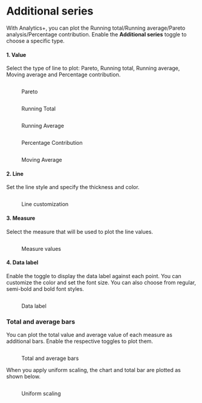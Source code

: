 # Additional series

With Analytics+, you can plot the Running total/Running average/Pareto analysis/Percentage contribution. Enable the **Additional series** toggle to choose a specific type.&#x20;

#### 1. Value

Select the type of line to plot: Pareto, Running total, Running average, Moving average and Percentage contribution.

<div><figure><img src="../../.gitbook/assets/image (226).png" alt=""><figcaption><p>Pareto</p></figcaption></figure> <figure><img src="../../.gitbook/assets/2024-11-15_15h30_43.png" alt=""><figcaption><p>Running Total</p></figcaption></figure> <figure><img src="../../.gitbook/assets/2024-11-15_15h35_40.png" alt=""><figcaption><p>Running Average</p></figcaption></figure></div>

<div><figure><img src="../../.gitbook/assets/image (227).png" alt=""><figcaption><p>Percentage Contribution</p></figcaption></figure> <figure><img src="../../.gitbook/assets/2024-11-15_15h36_38 (1).png" alt=""><figcaption><p>Moving Average</p></figcaption></figure></div>

#### 2. Line

Set the line style and specify the thickness and color.

<figure><img src="../../.gitbook/assets/image (484).png" alt=""><figcaption><p>Line customization</p></figcaption></figure>

#### 3. Measure

Select the measure that will be used to plot the line values.

<figure><img src="../../.gitbook/assets/image (485).png" alt=""><figcaption><p>Measure values</p></figcaption></figure>

#### 4. Data label

Enable the toggle to display the data label against each point. You can customize the color and set the font size. You can also choose from regular, semi-bold and bold font styles.

<figure><img src="../../.gitbook/assets/image (486).png" alt=""><figcaption><p>Data label</p></figcaption></figure>

### Total and average bars

You can plot the total value and average value of each measure as additional bars. Enable the respective toggles to plot them.

<figure><img src="../../.gitbook/assets/image (1547).png" alt=""><figcaption><p>Total and average bars</p></figcaption></figure>

When you apply uniform scaling, the chart and total bar are plotted as shown below.

<figure><img src="../../.gitbook/assets/image (1548).png" alt=""><figcaption><p>Uniform scaling</p></figcaption></figure>
